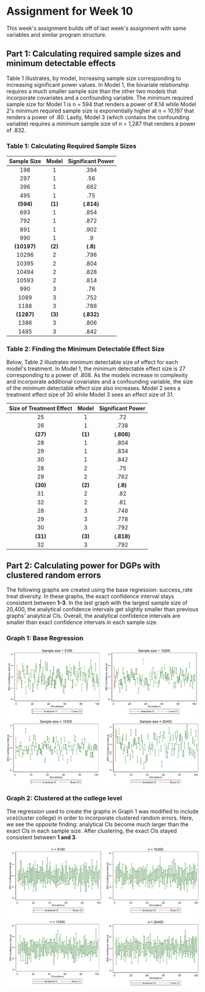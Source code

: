 # Assignment for Week 10
This week's assignment builds off of last week's assignment with same variables and similar program structure.




## Part 1: Calculating required sample sizes and minimum detectable effects
Table 1 illustrates, by model, increasing sample size corresponding to increasing significant power values. In Model 1, the bivariate relationship requires a much smaller sample size than the other two models that incorporate covariates and a confounding variable. The minimum required sample size for Model 1 is n = 594 that renders a power of 8.14 while Model 2's minimum required sample size is exponentially higher at n = 10,197 that renders a power of .80. Lastly, Model 3 (which contains the confounding variable) requires a minimum sample size of n = 1,287 that renders a power of .832.


### Table 1: Calculating Required Sample Sizes
| Sample Size | Model | Significant Power |
|:-----:|:------:|:------:|
|198	|1	|.394|
|297	|1	|.56|
|396	|1	|.662|
|495	|1	|.75|
|**(594)**	|**(1)**	|**(.814)**|
|693	|1	|.854|
|792	|1	|.872|
|891	|1	|.902|
|990	|1	|.9|
|**(10197)**|	**(2)**	|**(.8)**|
|10296|	2	|.798|
|10395|	2	|.804|
|10494|	2	|.828|
|10593|	2	|.814|
|990	|3	|.76|
|1089	|3	|.752|
|1188	|3	|.788|
|**(1287)**	|**(3)**	|**(.832)**|
|1386	|3	|.806|
|1485	|3	|.842|



### Table 2: Finding the Minimum Detectable Effect Size
Below, Table 2 illustrates minimum detectable size of effect for each model's treatment. In Model 1, the minimum detectable effect size is 27 corresponding to a power of .808. As the models increase in complexity and incorporate additional covariates and a confounding variable, the size of the minimum detectable effect size also increases. Model 2 sees a treatment effect size of 30 while Model 3 sees an effect size of 31.


| Size of Treatment Effect| Model | Significant Power |
|:-----:|:------:|:------:|
|25 |	1	|.72 |
|26	|1	|.738|
|**(27)**	|**(1)**	|**(.808)**|
|28	|1	|.804|
|29	|1	|.834|
|30	|1	|.842|
|28	|2	|.75|
|29	|2	|.762|
|**(30)**	|**(2)**	|**(.8)**|
|31	|2	|.82|
|32	|2	|.81|
|28	|3	|.748|
|29	|3	|.778|
|30	|3	|.792|
|**(31)**	|**(3)**	|**(.818)**|
|32	|3	|.792|


## Part 2: Calculating power for DGPs with clustered random errors

The following graphs are created using the base regression: success_rate treat diversity. In these graphs, the exact confidence interval stays consistent between **1-3**. In the last graph with the largest sample size of 20,400, the analytical confidence intervals get slightly smaller than previous graphs' analytical CIs. Overall, the analytical confidence intervals are smaller than exact confidence intervals in each sample size.

### Graph 1: Base Regression
![Graph_1](https://github.com/gui2de/ppol768-spring23/blob/172090829944ea68a170383e0d19179b747a9e64/Individual%20Assignments/Hill%20Hannah/week-10/outputs/q2p1.png)


### Graph 2: Clustered at the college level
The regression used to create the graphs in Graph 1 was modified to include vce(cluster college) in order to incorporate clustered random errors. Here, we see the opposite finding: analytical CIs become much larger than the exact CIs in each sample size. After clustering, the exact CIs stayed consistent between **1 and 3**.

![Graph_2](https://github.com/gui2de/ppol768-spring23/blob/172090829944ea68a170383e0d19179b747a9e64/Individual%20Assignments/Hill%20Hannah/week-10/outputs/q2p2.png)
